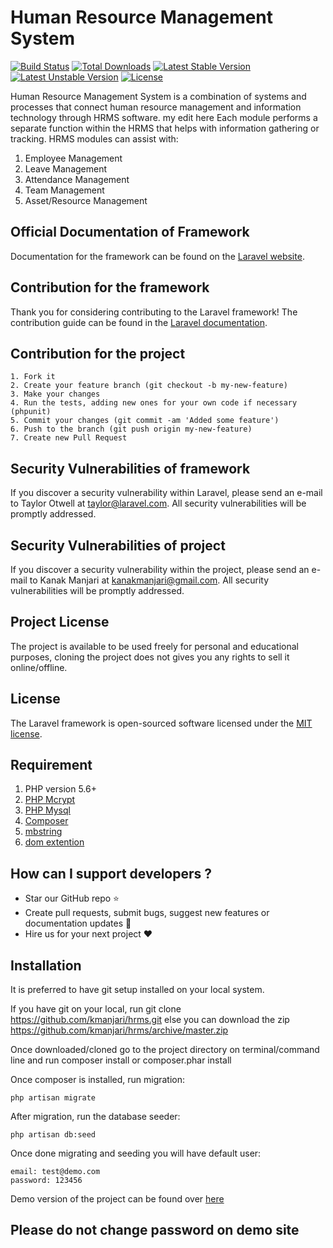 # Human Resource Management System

[![Build Status](https://travis-ci.org/laravel/framework.svg)](https://travis-ci.org/laravel/framework)
[![Total Downloads](https://poser.pugx.org/laravel/framework/d/total.svg)](https://packagist.org/packages/laravel/framework)
[![Latest Stable Version](https://poser.pugx.org/laravel/framework/v/stable.svg)](https://packagist.org/packages/laravel/framework)
[![Latest Unstable Version](https://poser.pugx.org/laravel/framework/v/unstable.svg)](https://packagist.org/packages/laravel/framework)
[![License](https://poser.pugx.org/laravel/framework/license.svg)](https://packagist.org/packages/laravel/framework)


Human Resource Management System is a combination of systems and processes that connect human resource management and information technology through HRMS software.
my edit here
Each module performs a separate function within the HRMS that helps with information gathering or tracking. HRMS modules can assist with:
1. Employee Management
2. Leave Management
3. Attendance Management
4. Team Management
5. Asset/Resource Management 

## Official Documentation of Framework

Documentation for the framework can be found on the [Laravel website](http://laravel.com/docs).

## Contribution for the framework

Thank you for considering contributing to the Laravel framework! The contribution guide can be found in the [Laravel documentation](http://laravel.com/docs/contributions).

## Contribution for the project


    1. Fork it
    2. Create your feature branch (git checkout -b my-new-feature)
    3. Make your changes
    4. Run the tests, adding new ones for your own code if necessary (phpunit)
    5. Commit your changes (git commit -am 'Added some feature')
    6. Push to the branch (git push origin my-new-feature)
    7. Create new Pull Request


## Security Vulnerabilities of framework

If you discover a security vulnerability within Laravel, please send an e-mail to Taylor Otwell at taylor@laravel.com. All security vulnerabilities will be promptly addressed.

## Security Vulnerabilities of project

If you discover a security vulnerability within the project, please send an e-mail to Kanak Manjari at kanakmanjari@gmail.com. All security vulnerabilities will be promptly addressed.


## Project License

The project is available to be used freely for personal and educational purposes, cloning the project does not gives you any rights to sell it online/offline.

## License

The Laravel framework is open-sourced software licensed under the [MIT license](http://opensource.org/licenses/MIT).

## Requirement

1. PHP version 5.6+
2. [PHP Mcrypt](http://php.net/manual/en/book.mcrypt.php)
3. [PHP Mysql](http://php.net/manual/en/ref.pdo-mysql.php)
4. [Composer](https://getcomposer.org/)
5. [mbstring](http://php.net/manual/en/mbstring.installation.php)
6. [dom extention](http://php.net/manual/en/dom.setup.php)

## How can I support developers ?
* Star our GitHub repo :star:
* Create pull requests, submit bugs, suggest new features or documentation updates :wrench:
* Hire us for your next project :heart:

## Installation

It is preferred to have git setup installed on your local system.

If you have git on your local, run git clone https://github.com/kmanjari/hrms.git else you can download the zip https://github.com/kmanjari/hrms/archive/master.zip

Once downloaded/cloned go to the project directory on terminal/command line and run composer install or composer.phar install

Once composer is installed, run migration: 

    php artisan migrate

After migration, run the database seeder: 

    php artisan db:seed
    
Once done migrating and seeding you will have default user:

    email: test@demo.com
    password: 123456
    
Demo version of the project can be found over [here](http://hrms.kanakmanjari.com)    

## Please do not change password on demo site 
  
